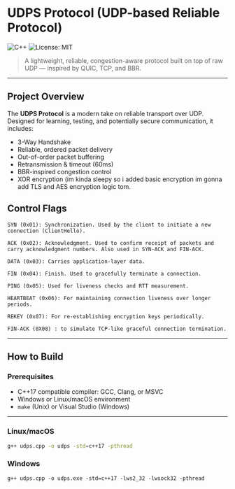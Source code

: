 #  UDPS Protocol (UDP-based Reliable Protocol)

![C++](https://img.shields.io/badge/C%2B%2B-17-blue.svg)
![License: MIT](https://img.shields.io/badge/License-MIT-yellow.svg)

> A lightweight, reliable, congestion-aware protocol built on top of raw UDP — inspired by QUIC, TCP, and BBR.

---

##  Project Overview

The **UDPS Protocol** is a modern take on reliable transport over UDP. Designed for learning, testing, and potentially secure communication, it includes:


-  3-Way Handshake
-  Reliable, ordered packet delivery
-  Out-of-order packet buffering
-  Retransmission & timeout (60ms)
-  BBR-inspired congestion control
-  XOR encryption (im kinda sleepy so i added basic encryption im gonna add TLS and AES encryption logic tom.

## Control Flags

```
SYN (0x01): Synchronization. Used by the client to initiate a new connection (ClientHello).

ACK (0x02): Acknowledgment. Used to confirm receipt of packets and carry acknowledgment numbers. Also used in SYN-ACK and FIN-ACK.

DATA (0x03): Carries application-layer data.

FIN (0x04): Finish. Used to gracefully terminate a connection.

PING (0x05): Used for liveness checks and RTT measurement.

HEARTBEAT (0x06): For maintaining connection liveness over longer periods.

REKEY (0x07): For re-establishing encryption keys periodically.

FIN-ACK (0X08) : to simulate TCP-like graceful connection termination.
```



---

##  How to Build

###  Prerequisites

- C++17 compatible compiler: GCC, Clang, or MSVC
- Windows or Linux/macOS environment
- `make` (Unix) or Visual Studio (Windows)

---

###  Linux/macOS

```bash
g++ udps.cpp -o udps -std=c++17 -pthread
```

### Windows

```
g++ udps.cpp -o udps.exe -std=c++17 -lws2_32 -lwsock32 -pthread
```
